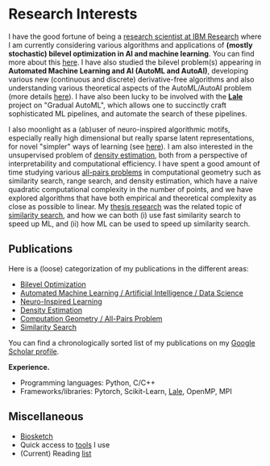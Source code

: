 # Research Interests

I have the good fortune of being a [research scientist at IBM Research](https://research.ibm.com/people/parikshit-ram) where I am currently considering various algorithms and applications of **(mostly stochastic) bilevel optimization in AI and machine learning**. You can find more about this [here](./research/bilevel.md). I have also studied the bilevel problem(s) appearing in **Automated Machine Learning and AI (AutoML and AutoAI)**, developing various new (continuous and discrete) derivative-free algorithms and also understanding various theoretical aspects of the AutoML/AutoAI problem (more details [here](./research/autoai.md)). I have also been lucky to be involved with the [**Lale**](https://github.com/IBM/lale) project on "Gradual AutoML", which allows one to succinctly craft sophisticated ML pipelines, and automate the search of these pipelines.

I also moonlight as a (ab)user of neuro-inspired algorithmic motifs, especially really high dimensional but really sparse latent representations, for novel "simpler" ways of learning (see [here](./research/neuro.md)). I am also interested in the unsupervised problem of [density estimation](./research/dest.md), both from a perspective of interpretability and computational efficiency. I have spent a good amount of time studying various [all-pairs problems](./research/cgallpairs.md) in computational geometry such as similarity search, range search, and density estimation, which have a naive quadratic computational complexity in the number of points, and we have explored algorithms that have both empirical and theoretical complexity as close as possible to linear. My [thesis research](./research/papers/2013/RAM-DISSERTATION-2013.pdf) was the related topic of [similarity search](./research/simsearch.md), and how we can both (i) use fast similarity search to speed up ML, and (ii) how ML can be used to speed up similarity search.


## Publications

Here is a (loose) categorization of my publications in the different areas:
- [Bilevel Optimization](./research/bilevel.md)
- [Automated Machine Learning / Artificial Intelligence / Data Science](./research/autoai.md)
- [Neuro-Inspired Learning](./research/neuro.md)
- [Density Estimation](./research/dest.md)
- [Computation Geometry / All-Pairs Problem](./research/cgallpairs.md)
- [Similarity Search](./research/simsearch.md)

You can find a chronologically sorted list of my publications on my [Google Scholar profile](https://scholar.google.com/citations?hl=en&user=JaXmmnkAAAAJ&sortby=pubdate).


**Experience.**

- Programming languages: Python, C/C++
- Frameworks/libraries: Pytorch, Scikit-Learn, [Lale](https://github.com/IBM/lale), OpenMP, MPI


## Miscellaneous

- [Biosketch](./biosketch.md)
- Quick access to [tools](./misc/tools.md) I use
- (Current) Reading [list](./misc/rlist.md)